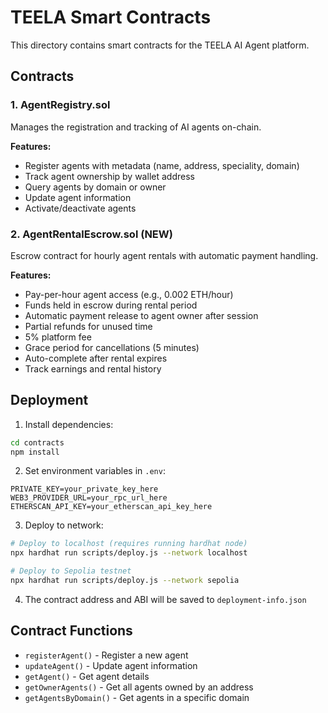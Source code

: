 # TEELA Smart Contracts

This directory contains smart contracts for the TEELA AI Agent platform.

## Contracts

### 1. AgentRegistry.sol
Manages the registration and tracking of AI agents on-chain.

**Features:**
- Register agents with metadata (name, address, speciality, domain)
- Track agent ownership by wallet address
- Query agents by domain or owner
- Update agent information
- Activate/deactivate agents

### 2. AgentRentalEscrow.sol (NEW)
Escrow contract for hourly agent rentals with automatic payment handling.

**Features:**
- Pay-per-hour agent access (e.g., 0.002 ETH/hour)
- Funds held in escrow during rental period
- Automatic payment release to agent owner after session
- Partial refunds for unused time
- 5% platform fee
- Grace period for cancellations (5 minutes)
- Auto-complete after rental expires
- Track earnings and rental history

## Deployment

1. Install dependencies:
```bash
cd contracts
npm install
```

2. Set environment variables in `.env`:
```
PRIVATE_KEY=your_private_key_here
WEB3_PROVIDER_URL=your_rpc_url_here
ETHERSCAN_API_KEY=your_etherscan_api_key_here
```

3. Deploy to network:
```bash
# Deploy to localhost (requires running hardhat node)
npx hardhat run scripts/deploy.js --network localhost

# Deploy to Sepolia testnet
npx hardhat run scripts/deploy.js --network sepolia
```

4. The contract address and ABI will be saved to `deployment-info.json`

## Contract Functions

- `registerAgent()` - Register a new agent
- `updateAgent()` - Update agent information
- `getAgent()` - Get agent details
- `getOwnerAgents()` - Get all agents owned by an address
- `getAgentsByDomain()` - Get agents in a specific domain
